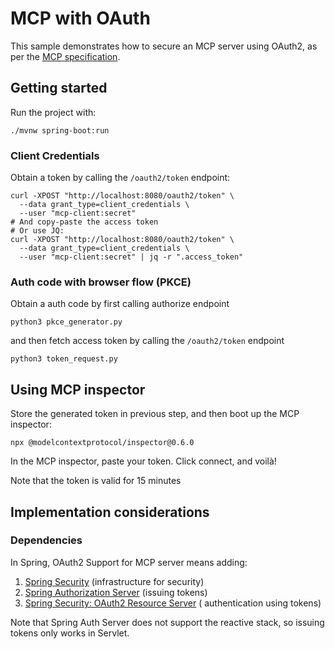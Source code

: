 # MCP with OAuth

This sample demonstrates how to secure an MCP server using OAuth2, as per
the [MCP specification](https://spec.modelcontextprotocol.io/specification/2025-03-26/basic/authorization/).

## Getting started

Run the project with:

```
./mvnw spring-boot:run
```

### Client Credentials
Obtain a token by calling the `/oauth2/token` endpoint:

```shell
curl -XPOST "http://localhost:8080/oauth2/token" \
  --data grant_type=client_credentials \
  --user "mcp-client:secret"
# And copy-paste the access token
# Or use JQ:
curl -XPOST "http://localhost:8080/oauth2/token" \
  --data grant_type=client_credentials \
  --user "mcp-client:secret" | jq -r ".access_token"
```

### Auth code with browser flow (PKCE)
Obtain a auth code by first calling authorize endpoint
```shell
python3 pkce_generator.py
```
and then fetch access token by calling the `/oauth2/token` endpoint
```shell
python3 token_request.py
```

## Using MCP inspector

Store the generated token in previous step, and then boot up the MCP inspector:

```shell
npx @modelcontextprotocol/inspector@0.6.0
```

In the MCP inspector, paste your token. Click connect, and voilà!

Note that the token is valid for 15 minutes

## Implementation considerations

### Dependencies

In Spring, OAuth2 Support for MCP server means adding:

1. [Spring Security](https://docs.spring.io/spring-security/) (infrastructure for security)
2. [Spring Authorization Server](https://docs.spring.io/spring-authorization-server/) (issuing tokens)
3. [Spring Security: OAuth2 Resource Server](https://docs.spring.io/spring-security/reference/servlet/oauth2/resource-server/index.html#page-title) (
   authentication using tokens)

Note that Spring Auth Server does not support the reactive stack, so issuing tokens only works in Servlet.

